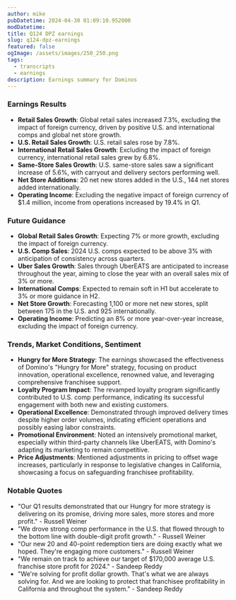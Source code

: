 ```yaml
---
author: mike
pubDatetime: 2024-04-30 01:09:10.952000
modDatetime: 
title: Q124 DPZ earnings
slug: q124-dpz-earnings
featured: false
ogImage: /assets/images/250_250.png
tags:
  - transcripts
  - earnings
description: Earnings summary for Dominos
---
```

### Earnings Results
- **Retail Sales Growth**: Global retail sales increased 7.3%, excluding the impact of foreign currency, driven by positive U.S. and international comps and global net store growth.
- **U.S. Retail Sales Growth**: U.S. retail sales rose by 7.8%.
- **International Retail Sales Growth**: Excluding the impact of foreign currency, international retail sales grew by 6.8%.
- **Same-Store Sales Growth**: U.S. same-store sales saw a significant increase of 5.6%, with carryout and delivery sectors performing well.
- **Net Store Additions**: 20 net new stores added in the U.S., 144 net stores added internationally.
- **Operating Income**: Excluding the negative impact of foreign currency of $1.4 million, income from operations increased by 19.4% in Q1.

### Future Guidance
- **Global Retail Sales Growth**: Expecting 7% or more growth, excluding the impact of foreign currency.
- **U.S. Comp Sales**: 2024 U.S. comps expected to be above 3% with anticipation of consistency across quarters.
- **Uber Sales Growth**: Sales through UberEATS are anticipated to increase throughout the year, aiming to close the year with an overall sales mix of 3% or more.
- **International Comps**: Expected to remain soft in H1 but accelerate to 3% or more guidance in H2.
- **Net Store Growth**: Forecasting 1,100 or more net new stores, split between 175 in the U.S. and 925 internationally.
- **Operating Income**: Predicting an 8% or more year-over-year increase, excluding the impact of foreign currency.

### Trends, Market Conditions, Sentiment
- **Hungry for More Strategy**: The earnings showcased the effectiveness of Domino's "Hungry for More" strategy, focusing on product innovation, operational excellence, renowned value, and leveraging comprehensive franchisee support.
- **Loyalty Program Impact**: The revamped loyalty program significantly contributed to U.S. comp performance, indicating its successful engagement with both new and existing customers.
- **Operational Excellence**: Demonstrated through improved delivery times despite higher order volumes, indicating efficient operations and possibly easing labor constraints.
- **Promotional Environment**: Noted an intensively promotional market, especially within third-party channels like UberEATS, with Domino's adapting its marketing to remain competitive.
- **Price Adjustments**: Mentioned adjustments in pricing to offset wage increases, particularly in response to legislative changes in California, showcasing a focus on safeguarding franchisee profitability.

### Notable Quotes
- "Our Q1 results demonstrated that our Hungry for more strategy is delivering on its promise, driving more sales, more stores and more profit." - Russell Weiner
- "We drove strong comp performance in the U.S. that flowed through to the bottom line with double-digit profit growth." - Russell Weiner
- "Our new 20 and 40-point redemption tiers are doing exactly what we hoped. They're engaging more customers." - Russell Weiner
- "We remain on track to achieve our target of $170,000 average U.S. franchise store profit for 2024." - Sandeep Reddy
- "We're solving for profit dollar growth. That's what we are always solving for. And we are looking to protect that franchisee profitability in California and throughout the system." - Sandeep Reddy